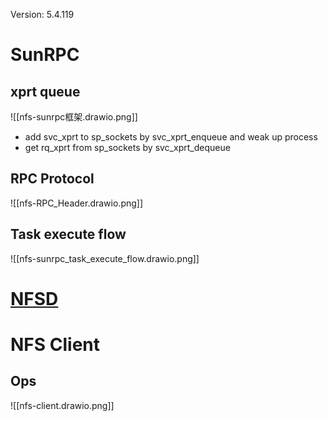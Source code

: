 Version: 5.4.119
# SunRPC

## xprt queue

![[nfs-sunrpc框架.drawio.png]]

* add svc_xprt to sp_sockets by svc_xprt_enqueue  and weak up process
* get rq_xprt from sp_sockets by svc_xprt_dequeue

## RPC Protocol

![[nfs-RPC_Header.drawio.png]]

## Task execute flow

![[nfs-sunrpc_task_execute_flow.drawio.png]]

# [NFSD](obsidian://open?vault=ANewOne&file=FileSystems%2FNFS%2FNFSD)

# NFS Client

## Ops

![[nfs-client.drawio.png]]